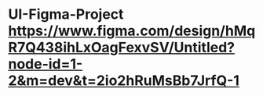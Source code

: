 # UI-Figma-Project https://www.figma.com/design/hMqR7Q438ihLxOagFexvSV/Untitled?node-id=1-2&m=dev&t=2io2hRuMsBb7JrfQ-1
